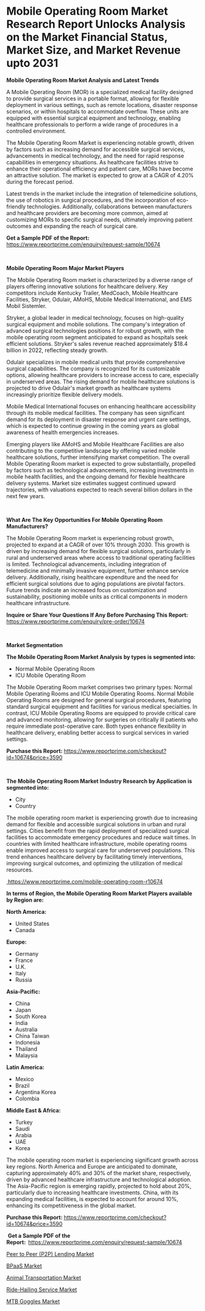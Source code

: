 <p><h1>Mobile Operating Room Market Research Report Unlocks Analysis on the Market Financial Status, Market Size, and Market Revenue upto 2031</h1></p><p><strong>Mobile Operating Room Market Analysis and Latest Trends</strong></p>
<p><p>A Mobile Operating Room (MOR) is a specialized medical facility designed to provide surgical services in a portable format, allowing for flexible deployment in various settings, such as remote locations, disaster response scenarios, or within hospitals to accommodate overflow. These units are equipped with essential surgical equipment and technology, enabling healthcare professionals to perform a wide range of procedures in a controlled environment. </p><p>The Mobile Operating Room Market is experiencing notable growth, driven by factors such as increasing demand for accessible surgical services, advancements in medical technology, and the need for rapid response capabilities in emergency situations. As healthcare facilities strive to enhance their operational efficiency and patient care, MORs have become an attractive solution. The market is expected to grow at a CAGR of 4.20% during the forecast period. </p><p>Latest trends in the market include the integration of telemedicine solutions, the use of robotics in surgical procedures, and the incorporation of eco-friendly technologies. Additionally, collaborations between manufacturers and healthcare providers are becoming more common, aimed at customizing MORs to specific surgical needs, ultimately improving patient outcomes and expanding the reach of surgical care.</p></p>
<p><strong>Get a Sample PDF of the Report:&nbsp;</strong> <a href="https://www.reportprime.com/enquiry/request-sample/10674?utm_campaign=1102&utm_medium=2&utm_source=Github&utm_content=ia&utm_term=29112024&utm_id=mobile-operating-room">https://www.reportprime.com/enquiry/request-sample/10674</a></p>
<p>&nbsp;</p>
<p><strong>Mobile Operating Room Major Market Players</strong></p>
<p><p>The Mobile Operating Room market is characterized by a diverse range of players offering innovative solutions for healthcare delivery. Key competitors include Kentucky Trailer, MedCoach, Mobile Healthcare Facilities, Stryker, Odulair, AMoHS, Mobile Medical International, and EMS Mobil Sistemler. </p><p>Stryker, a global leader in medical technology, focuses on high-quality surgical equipment and mobile solutions. The company's integration of advanced surgical technologies positions it for robust growth, with the mobile operating room segment anticipated to expand as hospitals seek efficient solutions. Stryker's sales revenue reached approximately $18.4 billion in 2022, reflecting steady growth.</p><p>Odulair specializes in mobile medical units that provide comprehensive surgical capabilities. The company is recognized for its customizable options, allowing healthcare providers to increase access to care, especially in underserved areas. The rising demand for mobile healthcare solutions is projected to drive Odulair's market growth as healthcare systems increasingly prioritize flexible delivery models.</p><p>Mobile Medical International focuses on enhancing healthcare accessibility through its mobile medical facilities. The company has seen significant demand for its deployment in disaster response and urgent care settings, which is expected to continue growing in the coming years as global awareness of health emergencies increases.</p><p>Emerging players like AMoHS and Mobile Healthcare Facilities are also contributing to the competitive landscape by offering varied mobile healthcare solutions, further intensifying market competition. The overall Mobile Operating Room market is expected to grow substantially, propelled by factors such as technological advancements, increasing investments in mobile health facilities, and the ongoing demand for flexible healthcare delivery systems. Market size estimates suggest continued upward trajectories, with valuations expected to reach several billion dollars in the next few years.</p></p>
<p>&nbsp;</p>
<p><strong>What Are The Key Opportunities For Mobile Operating Room Manufacturers?</strong></p>
<p><p>The Mobile Operating Room market is experiencing robust growth, projected to expand at a CAGR of over 10% through 2030. This growth is driven by increasing demand for flexible surgical solutions, particularly in rural and underserved areas where access to traditional operating facilities is limited. Technological advancements, including integration of telemedicine and minimally invasive equipment, further enhance service delivery. Additionally, rising healthcare expenditure and the need for efficient surgical solutions due to aging populations are pivotal factors. Future trends indicate an increased focus on customization and sustainability, positioning mobile units as critical components in modern healthcare infrastructure.</p></p>
<p><strong>Inquire or Share Your Questions If Any Before Purchasing This Report:</strong> <a href="https://www.reportprime.com/enquiry/pre-order/10674?utm_campaign=1102&utm_medium=2&utm_source=Github&utm_content=ia&utm_term=29112024&utm_id=mobile-operating-room">https://www.reportprime.com/enquiry/pre-order/10674</a></p>
<p>&nbsp;</p>
<p><strong>Market Segmentation</strong></p>
<p><strong>The Mobile Operating Room Market Analysis by types is segmented into:</strong></p>
<p><ul><li>Normal Mobile Operating Room</li><li>ICU Mobile Operating Room</li></ul></p>
<p><p>The Mobile Operating Room market comprises two primary types: Normal Mobile Operating Rooms and ICU Mobile Operating Rooms. Normal Mobile Operating Rooms are designed for general surgical procedures, featuring standard surgical equipment and facilities for various medical specialties. In contrast, ICU Mobile Operating Rooms are equipped to provide critical care and advanced monitoring, allowing for surgeries on critically ill patients who require immediate post-operative care. Both types enhance flexibility in healthcare delivery, enabling better access to surgical services in varied settings.</p></p>
<p><strong>Purchase this Report:&nbsp;</strong><a href="https://www.reportprime.com/checkout?id=10674&price=3590&utm_campaign=1102&utm_medium=2&utm_source=Github&utm_content=ia&utm_term=29112024&utm_id=mobile-operating-room">https://www.reportprime.com/checkout?id=10674&price=3590</a></p>
<p>&nbsp;</p>
<p><strong>The Mobile Operating Room Market Industry Research by Application is segmented into:</strong></p>
<p><ul><li>City</li><li>Country</li></ul></p>
<p><p>The mobile operating room market is experiencing growth due to increasing demand for flexible and accessible surgical solutions in urban and rural settings. Cities benefit from the rapid deployment of specialized surgical facilities to accommodate emergency procedures and reduce wait times. In countries with limited healthcare infrastructure, mobile operating rooms enable improved access to surgical care for underserved populations. This trend enhances healthcare delivery by facilitating timely interventions, improving surgical outcomes, and optimizing the utilization of medical resources.</p></p>
<p><a href="https://www.reportprime.com/mobile-operating-room-r10674?utm_campaign=1102&utm_medium=2&utm_source=Github&utm_content=ia&utm_term=29112024&utm_id=mobile-operating-room">&nbsp;https://www.reportprime.com/mobile-operating-room-r10674</a></p>
<p><strong>In terms of Region, the Mobile Operating Room Market Players available by Region are:</strong></p>
<p>
    <p> <strong> North America: </strong>
        <ul>
            <li>United States</li>
            <li>Canada</li>
        </ul>
        </p> 
    <p> <strong> Europe: </strong>
        <ul>
            <li>Germany</li>
            <li>France</li>
            <li>U.K.</li>
            <li>Italy</li>
            <li>Russia</li>
        </ul>
        </p> 
    <p> <strong> Asia-Pacific: </strong>
        <ul>
            <li>China</li>
            <li>Japan</li>
            <li>South Korea</li>
            <li>India</li>
            <li>Australia</li>
            <li>China Taiwan</li>
            <li>Indonesia</li>
            <li>Thailand</li>
            <li>Malaysia</li>
        </ul>
        </p> 
    <p> <strong> Latin America: </strong>
        <ul>
            <li>Mexico</li>
            <li>Brazil</li>
            <li>Argentina Korea</li>
            <li>Colombia</li>
        </ul>
        </p> 
    <p> <strong> Middle East & Africa: </strong>
        <ul>
            <li>Turkey</li>
            <li>Saudi</li>
            <li>Arabia</li>
            <li>UAE</li>
            <li>Korea</li>
        </ul>
    </p>
    </p>
<p><p>The mobile operating room market is experiencing significant growth across key regions. North America and Europe are anticipated to dominate, capturing approximately 40% and 30% of the market share, respectively, driven by advanced healthcare infrastructure and technological adoption. The Asia-Pacific region is emerging rapidly, projected to hold about 20%, particularly due to increasing healthcare investments. China, with its expanding medical facilities, is expected to account for around 10%, enhancing its competitiveness in the global market.</p></p>
<p><strong>Purchase this Report: </strong><a href="https://www.reportprime.com/checkout?id=10674&price=3590&utm_campaign=1102&utm_medium=2&utm_source=Github&utm_content=ia&utm_term=29112024&utm_id=mobile-operating-room">https://www.reportprime.com/checkout?id=10674&price=3590</a></p>
<p>&nbsp;<strong>Get a Sample PDF of the Report:&nbsp;&nbsp;</strong><a href="https://www.reportprime.com/enquiry/request-sample/10674?utm_campaign=1102&utm_medium=2&utm_source=Github&utm_content=ia&utm_term=29112024&utm_id=mobile-operating-room">https://www.reportprime.com/enquiry/request-sample/10674</a></p>
<p><strong></strong></p>
<p><p><a href="https://issuu.com/reportprime-2/docs/peer-to-peer-p2p-lending-market-siz_b861abb1caf20a?utm_campaign=1102&utm_medium=2&utm_source=Github&utm_content=ia&utm_term=29112024&utm_id=mobile-operating-room">Peer to Peer (P2P) Lending Market</a></p><p><a href="https://www.linkedin.com/pulse/bpaas-market-forecasted-types-applications-growing-cagr-hcyef?utm_campaign=1102&utm_medium=2&utm_source=Github&utm_content=ia&utm_term=29112024&utm_id=mobile-operating-room">BPaaS Market</a></p><p><a href="https://www.linkedin.com/pulse/global-animal-transportation-market-size-trends-analysis-3nprf?utm_campaign=1102&utm_medium=2&utm_source=Github&utm_content=ia&utm_term=29112024&utm_id=mobile-operating-room">Animal Transportation Market</a></p><p><a href="https://issuu.com/reportprime-2/docs/ride-hailing-service-market-size-20_dd40feba91170c?utm_campaign=1102&utm_medium=2&utm_source=Github&utm_content=ia&utm_term=29112024&utm_id=mobile-operating-room">Ride-Hailing Service Market</a></p><p><a href="https://www.linkedin.com/pulse/mtb-goggles-market-analysis-report-global-insights-region-type-rwzkc?utm_campaign=1102&utm_medium=2&utm_source=Github&utm_content=ia&utm_term=29112024&utm_id=mobile-operating-room">MTB Goggles Market</a></p></p>